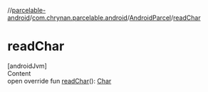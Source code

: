 //[parcelable-android](../../../index.md)/[com.chrynan.parcelable.android](../index.md)/[AndroidParcel](index.md)/[readChar](read-char.md)



# readChar  
[androidJvm]  
Content  
open override fun [readChar](read-char.md)(): [Char](https://kotlinlang.org/api/latest/jvm/stdlib/kotlin/-char/index.html)  



